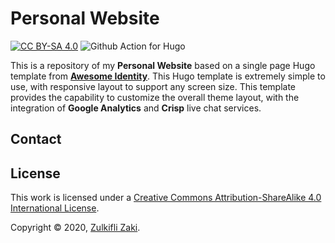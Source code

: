 # Personal Website

[![CC BY-SA 4.0][cc-by-sa-shield]][cc-by-sa] ![Github Action for Hugo](https://github.com/zulkiflizaki/personal-website/workflows/Github%20Action%20for%20Hugo/badge.svg)

This is a repository of my **Personal Website** based on a single page Hugo template from [**Awesome Identity**](https://github.com/posquit0/hugo-awesome-identity). This Hugo template is extremely simple to use, with responsive layout to support any screen size. This template provides the capability to customize the overall theme layout, with the integration of **Google Analytics** and **Crisp** live chat services.

## Contact

<!--- If you have any questions, feel free to join me at [`#posquit0` on Freenode](irc://irc.freenode.net/posquit0) and ask away. Click [here](https://kiwiirc.com/client/irc.freenode.net/posquit0) to connect. --->

## License

This work is licensed under a [Creative Commons Attribution-ShareAlike 4.0 International License][cc-by-sa].

Copyright © 2020, [Zulkifli Zaki](http://www.zulkiflizaki.my).

[cc-by-sa]: http://creativecommons.org/licenses/by-sa/4.0/
[cc-by-sa-image]: https://licensebuttons.net/l/by-sa/4.0/88x31.png
[cc-by-sa-shield]: https://img.shields.io/badge/License-CC%20BY--SA%204.0-lightgrey.svg